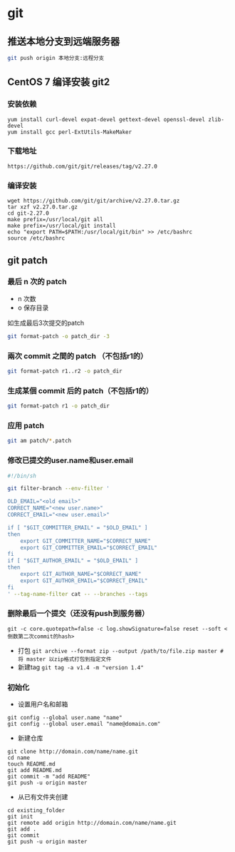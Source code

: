 # git

## 推送本地分支到远端服务器
```bash
git push origin 本地分支:远程分支
```

## CentOS 7 编译安装 git2
### 安装依赖
```
yum install curl-devel expat-devel gettext-devel openssl-devel zlib-devel 
yum install gcc perl-ExtUtils-MakeMaker
```
### 下载地址
```
https://github.com/git/git/releases/tag/v2.27.0
```
### 编译安装
```
wget https://github.com/git/git/archive/v2.27.0.tar.gz
tar xzf v2.27.0.tar.gz
cd git-2.27.0
make prefix=/usr/local/git all
make prefix=/usr/local/git install
echo "export PATH=$PATH:/usr/local/git/bin" >> /etc/bashrc
source /etc/bashrc
```

## git patch

### 最后 n 次的 patch
- n 次数
- o 保存目录

如生成最后3次提交的patch
```bash
git format-patch -o patch_dir -3
```

### 兩次 commit 之間的 patch （不包括r1的）
```bash
git format-patch r1..r2 -o patch_dir
```

### 生成某個 commit 后的 patch（不包括r1的）
```bash
git format-patch r1 -o patch_dir
```

### 应用 patch
```bash
git am patch/*.patch
```

### 修改已提交的user.name和user.email
```sh
#!/bin/sh

git filter-branch --env-filter '

OLD_EMAIL="<old email>"
CORRECT_NAME="<new user.name>"
CORRECT_EMAIL="<new user.email>"

if [ "$GIT_COMMITTER_EMAIL" = "$OLD_EMAIL" ]
then
    export GIT_COMMITTER_NAME="$CORRECT_NAME"
    export GIT_COMMITTER_EMAIL="$CORRECT_EMAIL"
fi
if [ "$GIT_AUTHOR_EMAIL" = "$OLD_EMAIL" ]
then
    export GIT_AUTHOR_NAME="$CORRECT_NAME"
    export GIT_AUTHOR_EMAIL="$CORRECT_EMAIL"
fi
' --tag-name-filter cat -- --branches --tags
```

### 删除最后一个提交（还没有push到服务器）
```
git -c core.quotepath=false -c log.showSignature=false reset --soft <倒数第二次commit的hash>
```

- 打包 `git archive --format zip --output /path/to/file.zip master # 将 master 以zip格式打包到指定文件`
- 新建tag `git tag -a v1.4 -m "version 1.4"`

### 初始化
- 设置用户名和邮箱
```shell
git config --global user.name "name"
git config --global user.email "name@domain.com"
```
- 新建仓库
```shell
git clone http://domain.com/name/name.git
cd name
touch README.md
git add README.md
git commit -m "add README"
git push -u origin master
```
- 从已有文件夹创建
```shell
cd existing_folder
git init
git remote add origin http://domain.com/name/name.git
git add .
git commit
git push -u origin master
```
